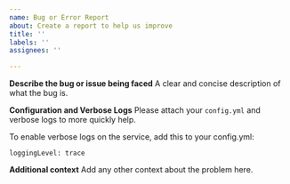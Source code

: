 ```yaml
---
name: Bug or Error Report
about: Create a report to help us improve
title: ''
labels: ''
assignees: ''

---
```


**Describe the bug or issue being faced**
A clear and concise description of what the bug is.

**Configuration  and Verbose Logs**
Please attach your `config.yml` and verbose logs to more quickly help.

To enable verbose logs on the service, add this to your config.yml:
```
loggingLevel: trace
```

**Additional context**
Add any other context about the problem here.
